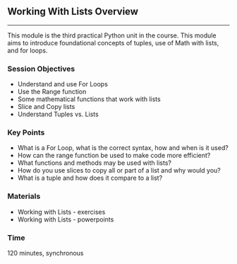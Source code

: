 ## Working With Lists Overview
---

This module is the third practical Python unit in the course. This module aims to introduce foundational concepts of tuples, use of Math with lists, and for loops.

### Session Objectives

- Understand and use For Loops
- Use the Range function
- Some mathematical functions that work with lists
- Slice and Copy lists
- Understand Tuples vs. Lists

### Key Points

- What is a For Loop, what is the correct syntax, how and when is it used?
- How can the range function be used to make code more efficient?
- What functions and methods may be used with lists?
- How do you use slices to copy all or part of a list and why would you?
- What is a tuple and how does it compare to a list?

### Materials

- Working with Lists - exercises
- Working with Lists - powerpoints

### Time

120 minutes, synchronous
